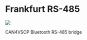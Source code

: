 <h1>Frankfurt RS-485</h1>

<img src="http://grodansparadis.com/images/vscp_logo.jpg" />

CAN4VSCP Bluetooth RS-485 bridge

